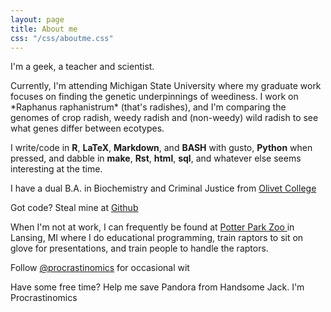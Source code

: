 ```yaml
---
layout: page
title: About me
css: "/css/aboutme.css"
---
```


<div id="aboutme-section">
  
I'm a geek, a teacher and scientist. 

<p class="about-text">
<span class="fa fa-flask about-icon"></span> 
Currently, I'm attending Michigan State University where my graduate work focuses on finding the genetic underpinnings of weediness. I work on *Raphanus raphanistrum* (that's radishes), and I'm comparing the genomes of crop radish, weedy radish and (non-weedy) wild radish to see what genes differ between ecotypes.
</p>

<p class="about-text">
<span class="fa fa-code about-icon"></span> 
I write/code in <strong>R</strong>, <strong>LaTeX</strong>, <strong>Markdown</strong>, and <strong>BASH</strong> with gusto, <strong>Python</strong> when pressed, and dabble in <strong>make</strong>, <strong>Rst</strong>, <strong>html</strong>, <strong>sql</strong>, and whatever else seems interesting at the time.
</p>

<p class="about-text">

<span class="fa fa-graduation-cap about-icon"></span>
I have a dual B.A. in Biochemistry and Criminal Justice from <a href="http://www.olivetcollege.edu/">Olivet College</a>
</p>

<p class="about-text">

<span class="fa fa-github  about-icon"></span> Got code? Steal mine at <a href="https://github.com/ACharbonneau" > Github</a>
</p>

<p class="about-text">

<span class="fa fa-paw about-icon"></span> When I'm not at work, I can frequently be found at <a href="http://www.potterparkzoo.org/">Potter Park Zoo </a> in Lansing, MI where I do educational programming, train raptors to sit on glove for presentations, and train people to handle the raptors. 
</p>

<p class="about-text">

<span class="fa fa-twitter about-icon"></span>
Follow <a href="https://twitter.com/procrastinomics">@procrastinomics</a> for occasional wit
</p>

<p class="about-text">

<span class="fa fa-steam-square about-icon"></span> 
Have some free time? Help me save Pandora from Handsome Jack. I'm Procrastinomics


